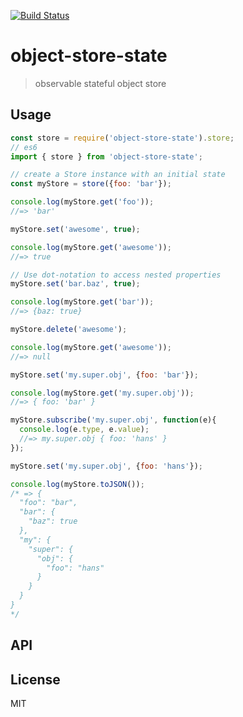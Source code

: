 [![Build Status](https://travis-ci.org/soenkekluth/object-store-state.svg?branch=master)](https://travis-ci.org/soenkekluth/object-store-state)

# object-store-state

> observable stateful object store

## Usage

```js
const store = require('object-store-state').store;
// es6
import { store } from 'object-store-state';

// create a Store instance with an initial state
const myStore = store({foo: 'bar'});

console.log(myStore.get('foo'));
//=> 'bar'

myStore.set('awesome', true);

console.log(myStore.get('awesome'));
//=> true

// Use dot-notation to access nested properties
myStore.set('bar.baz', true);

console.log(myStore.get('bar'));
//=> {baz: true}

myStore.delete('awesome');

console.log(myStore.get('awesome'));
//=> null

myStore.set('my.super.obj', {foo: 'bar'});

console.log(myStore.get('my.super.obj'));
//=> { foo: 'bar' }

myStore.subscribe('my.super.obj', function(e){
  console.log(e.type, e.value); 
  //=> my.super.obj { foo: 'hans' }
});

myStore.set('my.super.obj', {foo: 'hans'});

console.log(myStore.toJSON());
/* => {
  "foo": "bar",
  "bar": {
    "baz": true
  },
  "my": {
    "super": {
      "obj": {
        "foo": "hans"
      }
    }
  }
}
*/

```

## API

<!-- Generated by documentation.js. Update this documentation by updating the source code. -->

## License

MIT

